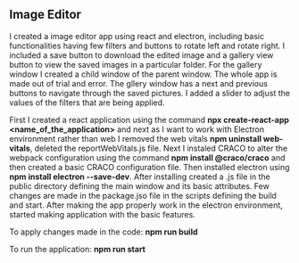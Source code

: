   ## Image Editor

I created a image editor app using react and electron, including basic functionalities having few filters and buttons to rotate left and rotate right. I included a save button to download the edited image and a gallery view button to view the saved images in a particular folder.
For the gallery window I created a child window of the parent window. The whole app is made out of trial and error. The gllery window has a next and previous buttons to navigate through the saved pictures. I added a slider to adjust the values of the filters that are being applied. 

First I created a react application using the command **npx create-react-app <name_of_the_application>** and next as I want to work with Electron environment rather than web I removed the web vitals **npm uninstall web-vitals**, deleted the reportWebVitals.js file. Next I instaled CRACO to alter the webpack configuration using the command **npm install @craco/craco** and then created a basic CRACO configuration file. Then installed electron using **npm install electron --save-dev**. After installing created a .js file in the public directory defining the main window and its basic attributes. Few changes are made in the package.jso file in the scripts defining the build and start. After making the app properly work in the electron environment, started making application with the basic features.





To apply changes made in the code: **npm run build**

To run the application: **npm run start**
